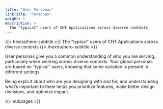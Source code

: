 ```yaml
---
title: "User Personas"
linkTitle: "Personas"
weight: 1
description: >
  The "typical" users of CHT Applications across diverse contexts
---
```


{{< hextra/hero-subtitle >}}
  The "typical" users of CHT Applications across diverse contexts
{{< /hextra/hero-subtitle >}}

User personas give you a common understanding of who you are serving, particularly when working across diverse contexts. Your global personas are based on "typical" users, knowing that some variation is present in different settings.

Being explicit about who are you designing with and for, and understanding what’s important to them helps you prioritize features, make better design decisions, and optimize impact.

{{< subpages >}}
